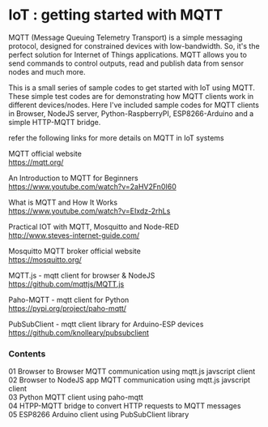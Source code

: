 <h1>IoT : getting started with MQTT</h1>

MQTT (Message Queuing Telemetry Transport) is a simple messaging protocol, designed for constrained devices with low-bandwidth. So, it's the perfect solution for Internet of Things applications. MQTT allows you to send commands to control outputs, read and publish data from sensor nodes and much more.

This is a small series of sample codes to get started with IoT using MQTT. These simple test codes are for demonstrating how MQTT clients work in different devices/nodes.
Here I've included sample codes for MQTT clients in Browser, NodeJS server, Python-RaspberryPI, ESP8266-Arduino and a simple HTTP-MQTT bridge.


refer the following links for more details  on MQTT in IoT systems

MQTT official website <br>
https://mqtt.org/

An Introduction to MQTT for Beginners <br>
https://www.youtube.com/watch?v=2aHV2Fn0I60

What is MQTT and How It Works <br>
https://www.youtube.com/watch?v=EIxdz-2rhLs

Practical IOT with MQTT, Mosquitto and Node-RED <br>
http://www.steves-internet-guide.com/

Mosquitto MQTT broker official website <br>
https://mosquitto.org/

MQTT.js - mqtt client for browser & NodeJS <br>
https://github.com/mqttjs/MQTT.js

Paho-MQTT - mqtt client for Python <br>
https://pypi.org/project/paho-mqtt/

PubSubClient - mqtt client library for Arduino-ESP devices <br>
https://github.com/knolleary/pubsubclient

<h3>Contents</h3>

01 Browser to Browser MQTT communication using mqtt.js javscript client <br>
02 Browser to NodeJS app MQTT communication using mqtt.js javscript client <br>
03 Python MQTT client using paho-mqtt <br>
04 HTPP-MQTT bridge to convert HTTP requests to MQTT messages <br>
05 ESP8266 Arduino client using PubSubClient library <br>
